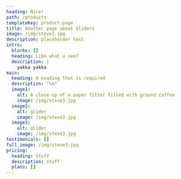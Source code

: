 ```yaml
---
heading: Nice!
path: /products
templateKey: product-page
title: Another page about Gliders
image: /img/steve2.jpg
description: placeholder text
intro:
  blurbs: []
  heading: Like what u see?
  description: |
    yakka yakka
main:
  heading: A heading that is required
  description: "\n"
  image1:
    alt: A close-up of a paper filter filled with ground coffee
    image: /img/steve3.jpg
  image2:
    alt: glider
    image: /img/steve3.jpg
  image3:
    alt: glider
    image: /img/steve3.jpg
testimonials: []
full_image: /img/steve3.jpg
pricing:
  heading: Stuff
  description: stuff
  plans: []
---
```

